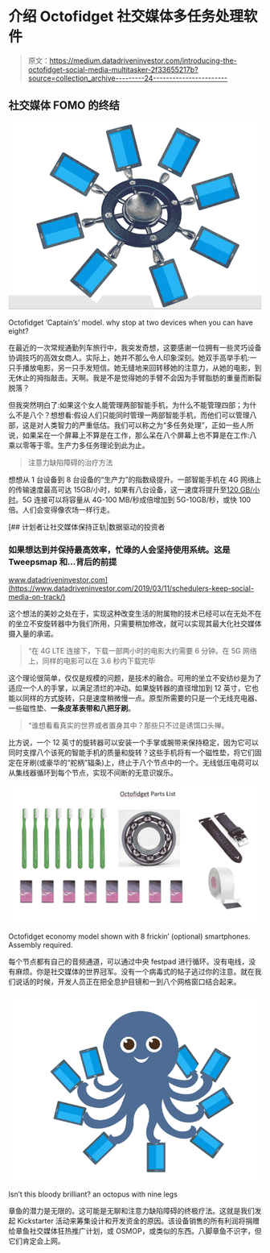 # 介绍 Octofidget 社交媒体多任务处理软件

> 原文：<https://medium.datadriveninvestor.com/introducing-the-octofidget-social-media-multitasker-2f33655217b?source=collection_archive---------24----------------------->

## 社交媒体 FOMO 的终结

![](img/373e82b0e228e2cce406a143abe4cf4b.png)

Octofidget ‘Captain’s’ model. why stop at two devices when you can have eight?

在最近的一次常规通勤列车旅行中，我突发奇想，这要感谢一位拥有一些灵巧设备协调技巧的高效女商人。实际上，她并不那么令人印象深刻。她双手高举手机:一只手播放电影，另一只手发短信。她无缝地来回转移她的注意力，从她的电影，到无休止的拇指敲击。天啊。我是不是觉得她的手臂不会因为手臂脂肪的重量而断裂脱落？

但我突然明白了:如果这个女人能管理两部智能手机，为什么不能管理四部；为什么不是八个？想想看:假设人们只能同时管理一两部智能手机，而他们可以管理八部，这是对人类智力的严重低估。我们可以称之为“多任务处理”，正如一些人所说，如果呆在一个屏幕上不算是在工作，那么呆在八个屏幕上也不算是在工作:八乘以零等于零。生产力多任务理论到此为止。

> 注意力缺陷障碍的治疗方法

想想从 1 台设备到 8 台设备的“生产力”的指数级提升。一部智能手机在 4G 网络上的传输速度最高可达 15GB/小时，如果有八台设备，这一速度将提升至[120 GB/小时](https://www.businessinsider.com/google-stadia-data-usage-internet-streaming-requirements-2019-6)。5G 连接可以将容量从 4G-100 MB/秒成倍增加到 5G-10GB/秒，或快 100 倍。人们会变得像农场一样行走。

[](https://www.datadriveninvestor.com/2019/03/11/schedulers-keep-social-media-on-track/) [## 计划者让社交媒体保持正轨|数据驱动的投资者

### 如果想达到并保持最高效率，忙碌的人会坚持使用系统。这是 Tweepsmap 和…背后的前提

www.datadriveninvestor.com](https://www.datadriveninvestor.com/2019/03/11/schedulers-keep-social-media-on-track/) 

这个想法的美妙之处在于，实现这种改变生活的附属物的技术已经可以在无处不在的坐立不安旋转器中为我们所用，只需要稍加修改，就可以实现其最大化社交媒体摄入量的承诺。

> “在 4G LTE 连接下，下载一部两小时的电影大约需要 6 分钟。在 5G 网络上，同样的电影可以在 3.6 秒内下载完毕

这个理论很简单，仅仅是规模的问题，是技术的融合。可用的坐立不安纺纱是为了适应一个人的手掌，以满足溃烂的冲动。如果旋转器的直径增加到 12 英寸，它也能以同样的方式旋转，只是速度稍微慢一点。原型所需要的只是一个无线充电器、一些磁性垫、**一条皮革表带和八把牙刷**。

> “谁想看看真实的世界或者置身其中？那些只不过是诱饵口头禅。

比方说，一个 12 英寸的旋转器可以安装一个手掌或腕带来保持稳定，因为它可以同时支撑八个该死的智能手机的质量和旋转？这些手机将有一个磁性垫，将它们固定在牙刷(或豪华的“舵柄”辐条)上，终止于八个节点中的一个。无线低压电荷可以从集线器循环到每个节点，实现不间断的无意识娱乐。

![](img/13ad4588f07d66cbf9cb95a954579764.png)

Octofidget economy model shown with 8 frickin’ (optional) smartphones. Assembly required.

每个节点都有自己的音频通道，可以通过中央 festpad 进行循环。没有电线，没有麻烦。你是社交媒体的世界冠军。没有一个病毒式的帖子逃过你的注意。就在我们说话的时候，开发人员正在把全息护目镜和一到八个网格窗口结合起来。

![](img/422ab67ef56894e1380e6701566f03a4.png)

Isn’t this bloody brilliant? an octopus with nine legs

章鱼的潜力是无限的。这可能是无聊和注意力缺陷障碍的终极疗法。这就是我们发起 Kickstarter 活动来筹集设计和开发资金的原因。该设备销售的所有利润将捐赠给章鱼社交媒体狂热推广计划，或 OSMOP，或类似的东西。八脚章鱼不识字，但它们肯定会上网。